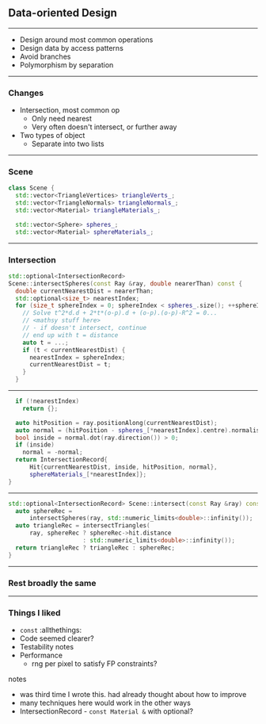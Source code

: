 <div class="white-bg">

## Data-oriented Design

</div>

---

<div class="white-bg">

* Design around most common operations
* Design data by access patterns
* Avoid branches
* Polymorphism by separation

</div>

---

<div class="white-bg">

### Changes

* Intersection, most common op
  * Only need nearest
  * Very often doesn't intersect, or further away
* Two types of object
  * Separate into two lists

</div>

---


### Scene <!-- .element: class="white-bg" -->

```cpp
class Scene {
  std::vector<TriangleVertices> triangleVerts_;
  std::vector<TriangleNormals> triangleNormals_;
  std::vector<Material> triangleMaterials_;

  std::vector<Sphere> spheres_;
  std::vector<Material> sphereMaterials_;
```

---

### Intersection <!-- .element: class="white-bg" -->

```cpp
std::optional<IntersectionRecord>
Scene::intersectSpheres(const Ray &ray, double nearerThan) const {
  double currentNearestDist = nearerThan;
  std::optional<size_t> nearestIndex;
  for (size_t sphereIndex = 0; sphereIndex < spheres_.size(); ++sphereIndex) {
    // Solve t^2*d.d + 2*t*(o-p).d + (o-p).(o-p)-R^2 = 0...
    // <mathsy stuff here>
    // - if doesn't intersect, continue
    // end up with t = distance
    auto t = ...;
    if (t < currentNearestDist) {
      nearestIndex = sphereIndex;
      currentNearestDist = t;
    }
  }
```

---

```cpp
  if (!nearestIndex)
    return {};

  auto hitPosition = ray.positionAlong(currentNearestDist);
  auto normal = (hitPosition - spheres_[*nearestIndex].centre).normalised();
  bool inside = normal.dot(ray.direction()) > 0;
  if (inside)
    normal = -normal;
  return IntersectionRecord{
      Hit{currentNearestDist, inside, hitPosition, normal},
      sphereMaterials_[*nearestIndex]};
}
```

---

```cpp
std::optional<IntersectionRecord> Scene::intersect(const Ray &ray) const {
  auto sphereRec =
      intersectSpheres(ray, std::numeric_limits<double>::infinity());
  auto triangleRec = intersectTriangles(
      ray, sphereRec ? sphereRec->hit.distance
                     : std::numeric_limits<double>::infinity());
  return triangleRec ? triangleRec : sphereRec;
}
```

---

<div class="white-bg">

### Rest broadly the same

</div>

---

<div class="white-bg">

### Things I liked

* `const` :allthethings:
* Code seemed clearer?
* Testability notes
* Performance
  - rng per pixel to satisfy FP constraints?

</div>

notes
* was third time I wrote this. had already thought about how to
 improve
* many techniques here would work in the other ways
* IntersectionRecord - `const Material &` with optional?

